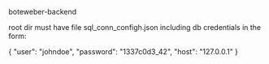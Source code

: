 boteweber-backend

root dir must have file sql_conn_configh.json including db credentials in the form:

{
    "user": "johndoe",
    "password": "1337c0d3_42",
    "host": "127.0.0.1"
}